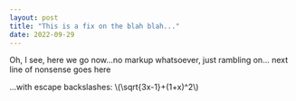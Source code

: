 ```yaml
---
layout: post
title: "This is a fix on the blah blah..."
date: 2022-09-29
---
```


Oh, I see, here we go now...no markup whatsoever, just rambling on...
next line of nonsense goes here

...with escape backslashes: \\(\sqrt{3x-1}+(1+x)^2\\)
